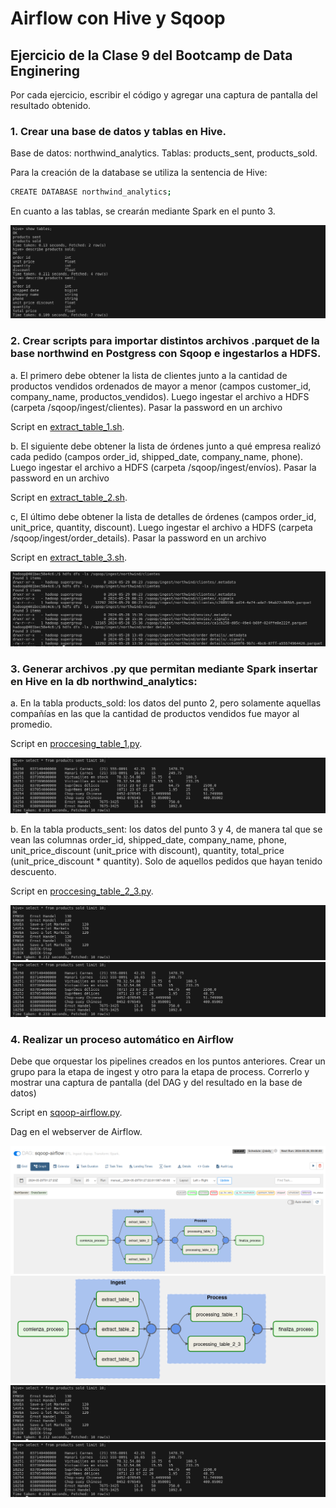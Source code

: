 # Airflow con Hive y Sqoop

## Ejercicio de la Clase 9 del Bootcamp de Data Enginering

Por cada ejercicio, escribir el código y agregar una captura de pantalla del resultado obtenido.

### 1. Crear una base de datos y tablas en Hive. 

Base de datos: northwind_analytics. 
Tablas: products_sent, products_sold.

Para la creación de la database se utiliza la sentencia de Hive:

```bash 
CREATE DATABASE northwind_analytics;
``` 


En cuanto a las tablas, se crearán mediante Spark en el punto 3.

![hive1.png](img/hive1.png)

### 2. Crear scripts para importar distintos archivos .parquet de la base northwind en Postgress con Sqoop e ingestarlos a HDFS.

a.  El primero debe obtener la lista de clientes junto a la cantidad de productos vendidos ordenados de mayor a menor (campos customer_id, company_name, productos_vendidos). Luego ingestar el archivo a HDFS (carpeta /sqoop/ingest/clientes). Pasar la password en un archivo

Script en [extract_table_1.sh](src/ingest/extract_table_1.sh).

b. El siguiente debe obtener la lista de órdenes junto a qué empresa realizó cada pedido (campos order_id,
shipped_date, company_name, phone). Luego ingestar el archivo a HDFS (carpeta
/sqoop/ingest/envíos). Pasar la password en un archivo

Script en [extract_table_2.sh](src/ingest/extract_table_2.sh).

c, El último debe obtener la lista de detalles de órdenes (campos order_id, unit_price, quantity, discount). Luego
ingestar el archivo a HDFS (carpeta /sqoop/ingest/order_details). Pasar la password en
un archivo

Script en [extract_table_3.sh](src/ingest/extract_table_3.sh).

![hdfs.png](img/hdfs.png)

### 3. Generar archivos .py que permitan mediante Spark insertar en Hive en la db northwind_analytics:

a. En la tabla products_sold: los datos del punto 2, pero solamente aquellas compañías en las que la cantidad de  productos vendidos fue mayor al promedio.

Script en [proccesing_table_1.py](src/transform/processing_table_1.py).

![products_sent.png](img/products_sent.png)


b. En la tabla products_sent: los datos del punto 3 y 4, de manera tal que se vean las columnas order_id, shipped_date, company_name, phone, unit_price_discount (unit_price with
discount), quantity, total_price (unit_price_discount * quantity). Solo de aquellos pedidos
que hayan tenido descuento.

Script en [proccesing_table_2_3.py](src/transform/processing_table_2_3.py).

![products_sent.png](img/products_sold.png)
![products_sold.png](img/products_sent.png)


### 4. Realizar un proceso automático en Airflow

Debe que orquestar los pipelines creados en los
puntos anteriores. Crear un grupo para la etapa de ingest y otro para la etapa de
process. Correrlo y mostrar una captura de pantalla (del DAG y del resultado en la base
de datos)

Script en [sqoop-airflow.py](src/dag/sqoop-airflow.py).

Dag en el webserver de Airflow. 

![dag](img/airflow.png)
![dag](img/dag.png)
![products_sent.png](img/products_sold.png)
![products_sold.png](img/products_sent.png)
